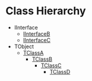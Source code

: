 # Class Hierarchy

   - IInterface
      - [IInterfaceB](ok_inherited_descriptions.IInterfaceB.md)
      - [IInterfaceC](ok_inherited_descriptions.IInterfaceC.md)
   - TObject
      - [TClassA](ok_inherited_descriptions.TClassA.md)
         - [TClassB](ok_inherited_descriptions.TClassB.md)
            - [TClassC](ok_inherited_descriptions.TClassC.md)
               - [TClassD](ok_inherited_descriptions.TClassD.md)

